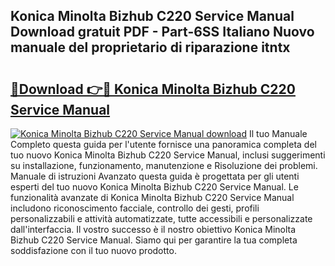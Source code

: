 ## Konica Minolta Bizhub C220 Service Manual Download gratuit PDF - Part-6SS Italiano Nuovo manuale del proprietario di riparazione itntx

# <h2><a href="http://dfdrjjs.blite.top/?on=Konica+Minolta+Bizhub+C220+Service+Manual">🔗Download 👉🔴 Konica Minolta Bizhub C220 Service Manual</a></h2>

[![Konica Minolta Bizhub C220 Service Manual download](https://i.imgur.com/lujVjoI.png)](http://dfdrjjs.blite.top/?on=Konica+Minolta+Bizhub+C220+Service+Manual)
Il tuo Manuale Completo questa guida per l'utente fornisce una panoramica completa del tuo nuovo Konica Minolta Bizhub C220 Service Manual, inclusi suggerimenti su installazione, funzionamento, manutenzione e Risoluzione dei problemi. Manuale di istruzioni Avanzato questa guida è progettata per gli utenti esperti del tuo nuovo Konica Minolta Bizhub C220 Service Manual. Le funzionalità avanzate di Konica Minolta Bizhub C220 Service Manual includono riconoscimento facciale, controllo dei gesti, profili personalizzabili e attività automatizzate, tutte accessibili e personalizzate dall'interfaccia. Il vostro successo è il nostro obiettivo Konica Minolta Bizhub C220 Service Manual. Siamo qui per garantire la tua completa soddisfazione con il tuo nuovo prodotto.
